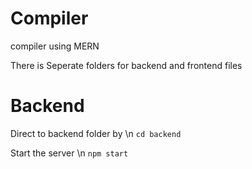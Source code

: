 # Compiler
compiler using MERN


There is Seperate folders for backend and frontend files

# Backend

Direct to backend folder by \n 
```cd backend ```

Start the server \n
``` npm start ```